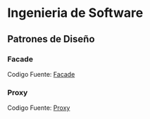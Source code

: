 # Ingenieria de Software
## Patrones de Diseño
### Facade
Codigo Fuente: [Facade](https://github.com/AugustoBet4/patronesDise-o/blob/master/src/Facade/BankFacade.java)
### Proxy
Codigo Fuente: [Proxy](https://github.com/AugustoBet4/patronesDise-o/blob/master/src/Proxy/ATMProxy.java)
